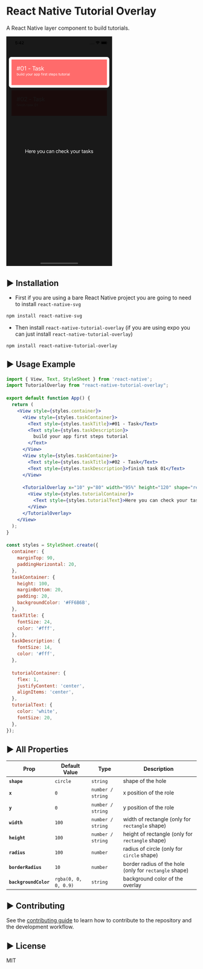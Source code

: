# React Native Tutorial Overlay

A React Native layer component to build tutorials.

<img src="https://github.com/jorgefortunatof/react-native-tutorial-overlay/blob/master/screenshot.png" alt="screenshot" width="280"/>

## ► Installation
- First if you are using a bare React Native project you are going to need to install `react-native-svg`

```jsx
npm install react-native-svg
```

- Then install `react-native-tutorial-overlay` (if you are using expo you can just install `react-native-tutorial-overlay`)

```
npm install react-native-tutorial-overlay
```

## ► Usage Example
```jsx
import { View, Text, StyleSheet } from 'react-native';
import TutorialOverlay from "react-native-tutorial-overlay";

export default function App() {
  return (
    <View style={styles.container}>
      <View style={styles.taskContainer}>
        <Text style={styles.taskTitle}>#01 - Task</Text>
        <Text style={styles.taskDescription}>
          build your app first steps tutorial
        </Text>
      </View>
      <View style={styles.taskContainer}>
        <Text style={styles.taskTitle}>#02 - Task</Text>
        <Text style={styles.taskDescription}>finish task 01</Text>
      </View>

      <TutorialOverlay x="10" y="80" width="95%" height="120" shape="rectangle">
        <View style={styles.tutorialContainer}>
          <Text style={styles.tutorialText}>Here you can check your tasks</Text>
        </View>
      </TutorialOverlay>
    </View>
  );
}

const styles = StyleSheet.create({
  container: {
    marginTop: 90,
    paddingHorizontal: 20,
  },
  taskContainer: {
    height: 100,
    marginBottom: 20,
    padding: 20,
    backgroundColor: '#FF6B6B',
  },
  taskTitle: {
    fontSize: 24,
    color: '#fff',
  },
  taskDescription: {
    fontSize: 14,
    color: '#fff',
  },

  tutorialContainer: {
    flex: 1,
    justifyContent: 'center',
    alignItems: 'center',
  },
  tutorialText: {
    color: 'white',
    fontSize: 20,
  },
});
```

## ► All Properties

| Prop                  | Default Value        | Type              | Description                                            |
| --------------------- | -------------------- | ----------------- | ------------------------------------------------------ |
| **`shape`**           | `circle`             | `string`          | shape of the hole                                      |
| **`x`**               | `0`                  | `number / string` | x position of the role                                 |
| **`y`**               | `0`                  | `number / string` | y position of the role                                 |
| **`width`**           | `100`                | `number / string` | width of rectangle (only for `rectangle` shape)        |
| **`height`**          | `100`                | `number / string` | height of rectangle (only for `rectangle` shape)       |
| **`radius`**          | `100`                | `number`          | radius of circle (only for `circle` shape)             |
| **`borderRadius`**    | `10`                 | `number`          | border radius of the hole (only for `rectangle` shape) |
| **`backgroundColor`** | `rgba(0, 0, 0, 0.9)` | `string`          | background color of the overlay                        |


## ► Contributing

See the [contributing guide](CONTRIBUTING.md) to learn how to contribute to the repository and the development workflow.

## ► License

MIT
